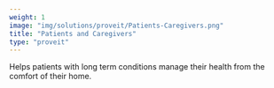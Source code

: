 ```yaml
---
weight: 1
image: "img/solutions/proveit/Patients-Caregivers.png"
title: "Patients and Caregivers"
type: "proveit"
---
```

Helps patients with long term conditions manage their health from the comfort of their home.
